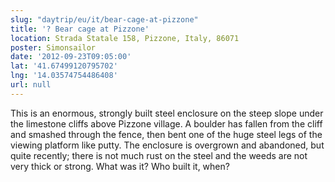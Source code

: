 ```yaml
---
slug: "daytrip/eu/it/bear-cage-at-pizzone"
title: '? Bear cage at Pizzone'
location: Strada Statale 158, Pizzone, Italy, 86071
poster: Simonsailor
date: '2012-09-23T09:05:00'
lat: '41.67499120795702'
lng: '14.03574754486408'
url: null
---
```


This is an enormous, strongly built steel enclosure on the steep slope under the limestone cliffs above Pizzone village. A boulder has fallen from the cliff and smashed through the fence, then bent one of the huge steel legs of the viewing platform like putty. The enclosure is overgrown and abandoned, but quite recently; there is not much rust on the steel and the weeds are not very thick or strong. What was it? Who built it, when?
